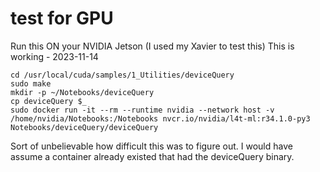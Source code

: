 # test for GPU

Run this ON your NVIDIA Jetson (I used my Xavier to test this)
This is working - 2023-11-14
```
cd /usr/local/cuda/samples/1_Utilities/deviceQuery
sudo make
mkdir -p ~/Notebooks/deviceQuery
cp deviceQuery $_
sudo docker run -it --rm --runtime nvidia --network host -v /home/nvidia/Notebooks:/Notebooks nvcr.io/nvidia/l4t-ml:r34.1.0-py3 Notebooks/deviceQuery/deviceQuery
```

Sort of unbelievable how difficult this was to figure out.  I would have assume a container already existed that had the deviceQuery binary.
